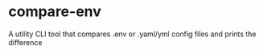 # compare-env
A utility CLI tool that compares .env or .yaml/yml config files and prints the difference
